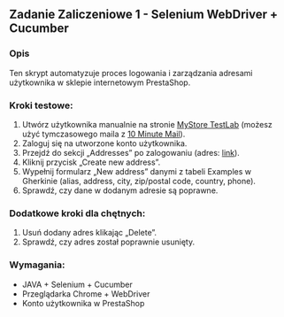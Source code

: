 ## Zadanie Zaliczeniowe 1 - Selenium WebDriver + Cucumber

### Opis
Ten skrypt automatyzuje proces logowania i zarządzania adresami użytkownika w sklepie internetowym PrestaShop.

### Kroki testowe:
1. Utwórz użytkownika manualnie na stronie [MyStore TestLab](https://mystore-testlab.coderslab.pl) (możesz użyć tymczasowego maila z [10 Minute Mail](https://10minutemail.com/)).
2. Zaloguj się na utworzone konto użytkownika.
3. Przejdź do sekcji „Addresses” po zalogowaniu (adres: [link](https://mystore-testlab.coderslab.pl/index.php?controller=addresses)).
4. Kliknij przycisk „Create new address”.
5. Wypełnij formularz „New address” danymi z tabeli Examples w Gherkinie (alias, address, city, zip/postal code, country, phone).
6. Sprawdź, czy dane w dodanym adresie są poprawne.

### Dodatkowe kroki dla chętnych:
1. Usuń dodany adres klikając „Delete”.
2. Sprawdź, czy adres został poprawnie usunięty.

### Wymagania:
- JAVA + Selenium + Cucumber
- Przeglądarka Chrome + WebDriver
- Konto użytkownika w PrestaShop

